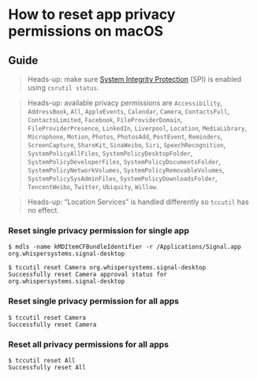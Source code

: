 <!--
Title: How to reset app privacy permissions on macOS
Description: Learn how to reset app privacy permissions on macOS.
Author: Sun Knudsen <https://github.com/sunknudsen>
Contributors: Sun Knudsen <https://github.com/sunknudsen>
Reviewers:
Publication date: 2020-12-31T14:52:42.907Z
Listed: true
-->

# How to reset app privacy permissions on macOS

## Guide

> Heads-up: make sure [System Integrity Protection](https://support.apple.com/en-us/HT204899) (SPI) is enabled using `csrutil status`.

> Heads-up: available privacy permissions are `Accessibility`, `AddressBook`, `All`, `AppleEvents`, `Calendar`, `Camera`, `ContactsFull`, `ContactsLimited`, `Facebook`, `FileProviderDomain`, `FileProviderPresence`, `LinkedIn`, `Liverpool`, `Location`, `MediaLibrary`, `Microphone`, `Motion`, `Photos`, `PhotosAdd`, `PostEvent`, `Reminders`, `ScreenCapture`, `ShareKit`, `SinaWeibo`, `Siri`, `SpeechRecognition`, `SystemPolicyAllFiles`, `SystemPolicyDesktopFolder`, `SystemPolicyDeveloperFiles`, `SystemPolicyDocumentsFolder`, `SystemPolicyNetworkVolumes`, `SystemPolicyRemovableVolumes`, `SystemPolicySysAdminFiles`, `SystemPolicyDownloadsFolder`, `TencentWeibo`, `Twitter`, `Ubiquity`, `Willow`.

> Heads-up: “Location Services” is handled differently so `tccutil` has no effect.

### Reset single privacy permission for single app

```console
$ mdls -name kMDItemCFBundleIdentifier -r /Applications/Signal.app
org.whispersystems.signal-desktop

$ tccutil reset Camera org.whispersystems.signal-desktop
Successfully reset Camera approval status for org.whispersystems.signal-desktop
```

### Reset single privacy permission for all apps

```console
$ tccutil reset Camera
Successfully reset Camera
```

### Reset all privacy permissions for all apps

```console
$ tccutil reset All
Successfully reset All
```
